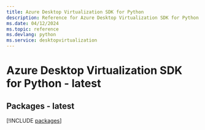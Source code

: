 ```yaml
---
title: Azure Desktop Virtualization SDK for Python
description: Reference for Azure Desktop Virtualization SDK for Python
ms.date: 04/12/2024
ms.topic: reference
ms.devlang: python
ms.service: desktopvirtualization
---
```

# Azure Desktop Virtualization SDK for Python - latest
## Packages - latest
[!INCLUDE [packages](desktop-virtualization-index.md)]